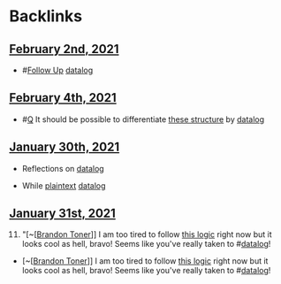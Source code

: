 
# Backlinks
## [February 2nd, 2021](<February 2nd, 2021.md>)
- #[Follow Up](<Follow Up.md>) [datalog](<datalog.md>)

## [February 4th, 2021](<February 4th, 2021.md>)
- #[Q](<Q.md>) It should be possible to differentiate [these structure](((fQ5H_Edl8))) by [datalog](<datalog.md>)

## [January 30th, 2021](<January 30th, 2021.md>)
- Reflections on [datalog](<datalog.md>)

- While [plaintext](<plaintext.md>) [datalog](<datalog.md>)

## [January 31st, 2021](<January 31st, 2021.md>)
11. "[~[[Brandon Toner](<~[[Brandon Toner.md>)]] I am too tired to follow [this logic](((DSTTIVhQ3))) right now but it looks cool as hell, bravo! Seems like you've really taken to #[datalog](<datalog.md>)!

- [~[[Brandon Toner](<~[[Brandon Toner.md>)]] I am too tired to follow [this logic](((DSTTIVhQ3))) right now but it looks cool as hell, bravo! Seems like you've really taken to #[datalog](<datalog.md>)!

